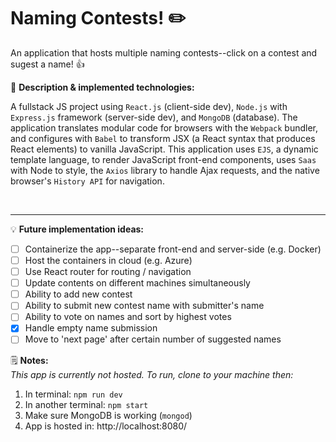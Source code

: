 # Naming Contests! :pencil2:

An application that hosts multiple naming contests--click on a contest and sugest a name! :thumbsup:

:pushpin: **Description & implemented technologies:**  

A fullstack JS project using `React.js` (client-side dev), `Node.js` with `Express.js` framework (server-side dev), and `MongoDB` (database). The application translates modular code for browsers with the `Webpack` bundler, and configures with `Babel` to transform JSX (a React syntax that produces React elements) to vanilla JavaScript. This application uses `EJS`, a dynamic template language, to render JavaScript front-end components, uses `Saas` with Node to style, the `Axios` library to handle Ajax requests, and the native browser's `History API` for navigation.

<br>

----

:bulb: **Future implementation ideas:**
- [ ] Containerize the app--separate front-end and server-side (e.g. Docker)
- [ ] Host the containers in cloud (e.g. Azure)
- [ ] Use React router for routing / navigation
- [ ] Update contents on different machines simultaneously
- [ ] Ability to add new contest
- [ ] Ability to submit new contest name with submitter's name
- [ ] Ability to vote on names and sort by highest votes
- [X] Handle empty name submission
- [ ] Move to 'next page' after certain number of suggested names

:spiral_notepad: **Notes:**  
_This app is currently not hosted. To run, clone to your machine then:_  
1. In terminal: `npm run dev`
2. In another terminal: `npm start`
3. Make sure MongoDB is working (`mongod`)
4. App is hosted in: http://localhost:8080/
